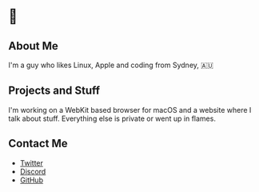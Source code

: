 # 👋

## About Me
I'm a guy who likes Linux, Apple and coding from Sydney, 🇦🇺

## Projects and Stuff
I'm working on a WebKit based browser for macOS and a website where I talk about stuff. Everything else is private or went up in flames.

## Contact Me 
- [Twitter](https://twitter.com/appleshoops)
- [Discord](discord.gg/4HY7xY5p)
- [GitHub](https://github.com/appleshoops)

